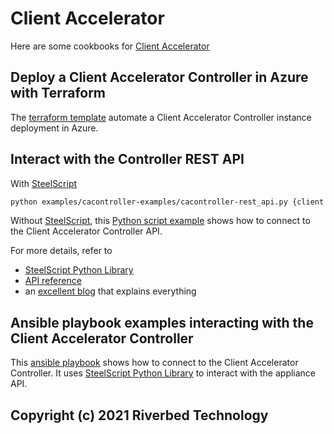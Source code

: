 # Client Accelerator

Here are some cookbooks for [Client Accelerator](https://www.riverbed.com/products/steelhead/client-accelerator.html)

## Deploy a Client Accelerator Controller in Azure with Terraform

The [terraform template](Azure/Terraform) automate a Client Accelerator Controller instance deployment in Azure.

## Interact with the Controller REST API

With [SteelScript](https://github.com/riverbed/steelscript)

```bash
python examples/cacontroller-examples/cacontroller-rest_api.py {client accelerator controller fqdn or ip address} --access_code {access_code}
```

Without [SteelScript](https://github.com/riverbed/steelscript), this [Python script example](REST/Client_Accelerator_Controller_restapi.py) shows how to connect to the Client Accelerator Controller API.

For more details, refer to

- [SteelScript Python Library](https://github.com/riverbed/steelscript)
- [API reference](https://support.riverbed.com/apis/_products/SteelCentral_Controller_for_SteelHead_Mobile/index.html)
- an [excellent blog](https://gestaltit.com/tech-talks/riverbed/riverbed-2020/nwkautomaniac/getting-started-with-the-steelhead-client-accelerator-controller-api-part-1/) that explains everything

## Ansible playbook examples interacting with the Client Accelerator Controller

This [ansible playbook](Ansible-101-Playbook/) shows how to connect to the Client Accelerator Controller. It uses [SteelScript Python Library](https://github.com/riverbed/steelscript) to interact with the appliance API.

## Copyright (c) 2021 Riverbed Technology
